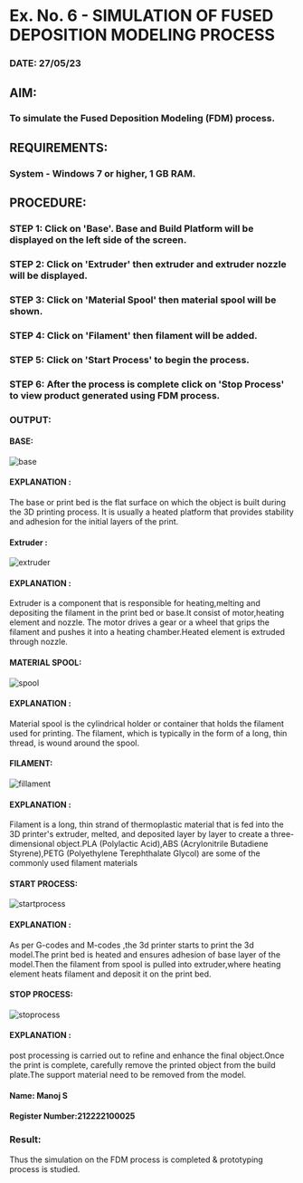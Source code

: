 # Ex. No. 6 - SIMULATION OF FUSED DEPOSITION MODELING PROCESS

### DATE: 27/05/23
## AIM:
### To simulate the Fused Deposition Modeling (FDM) process.

## REQUIREMENTS:
### System - Windows 7 or higher, 1 GB RAM.

## PROCEDURE:
### STEP 1: Click on 'Base'. Base and Build Platform will be displayed on the left side of the screen.
### STEP 2: Click on 'Extruder' then extruder and extruder nozzle will be displayed.
### STEP 3: Click on 'Material Spool' then material spool will be shown.
### STEP 4: Click on 'Filament' then filament will be added.
### STEP 5: Click on 'Start Process' to begin the process.
### STEP 6: After the process is complete click on 'Stop Process' to view product generated using FDM process.

### OUTPUT:
#### BASE:
![base](https://github.com/Manoj162004/Ex.-No---6.-SIMULATION-OF-FUSED-DEPOSITION-MODELING-PROCESS/assets/120365042/542b00f5-ae31-468c-8865-50c425343d3f)
#### EXPLANATION :

The base or print bed is the flat surface on which the object is built during the 3D printing process. It is usually a heated platform that provides stability and adhesion for the initial layers of the print.
#### Extruder :
![extruder](https://github.com/Manoj162004/Ex.-No---6.-SIMULATION-OF-FUSED-DEPOSITION-MODELING-PROCESS/assets/120365042/59baaa39-d12a-46b2-9887-3f95aca38b4b)
#### EXPLANATION :

Extruder is a component that is responsible for heating,melting and depositing the filament in the print bed or base.It consist of motor,heating element and nozzle. The motor drives a gear or a wheel that grips the filament and pushes it into a heating chamber.Heated element is extruded through nozzle.

#### MATERIAL SPOOL:
![spool](https://github.com/Manoj162004/Ex.-No---6.-SIMULATION-OF-FUSED-DEPOSITION-MODELING-PROCESS/assets/120365042/e4c47314-4751-4656-ab8d-6c41e9d39331)

#### EXPLANATION :
Material spool is the cylindrical holder or container that holds the filament used for printing. The filament, which is typically in the form of a long, thin thread, is wound around the spool.
#### FILAMENT:
![fillament](https://github.com/Manoj162004/Ex.-No---6.-SIMULATION-OF-FUSED-DEPOSITION-MODELING-PROCESS/assets/120365042/ac2cf424-e7f8-4d2a-8e5f-20f1e4066f94)
#### EXPLANATION :
Filament is a long, thin strand of thermoplastic material that is fed into the 3D printer's extruder, melted, and deposited layer by layer to create a three-dimensional object.PLA (Polylactic Acid),ABS (Acrylonitrile Butadiene Styrene),PETG (Polyethylene Terephthalate Glycol) are some of the commonly used filament materials
#### START PROCESS:
![startprocess](https://github.com/Manoj162004/Ex.-No---6.-SIMULATION-OF-FUSED-DEPOSITION-MODELING-PROCESS/assets/120365042/08afe327-0468-4f17-b4ae-b5d4034b4e68)
#### EXPLANATION :
As per G-codes and M-codes ,the 3d printer starts to print the 3d model.The print bed is heated and ensures adhesion of base layer of the model.Then the filament from spool is pulled into extruder,where heating element heats filament and deposit it on the print bed.
#### STOP PROCESS:
![stoprocess](https://github.com/Manoj162004/Ex.-No---6.-SIMULATION-OF-FUSED-DEPOSITION-MODELING-PROCESS/assets/120365042/9c0ccd99-14f1-4075-a47a-19c6bda96a6b)
#### EXPLANATION :
post processing is carried out to refine and enhance the final object.Once the print is complete, carefully remove the printed object from the build plate.The support material need to be removed from the model.


#### Name: Manoj S
#### Register Number:212222100025

### Result:
Thus the simulation on the FDM process is completed & prototyping process is studied.
